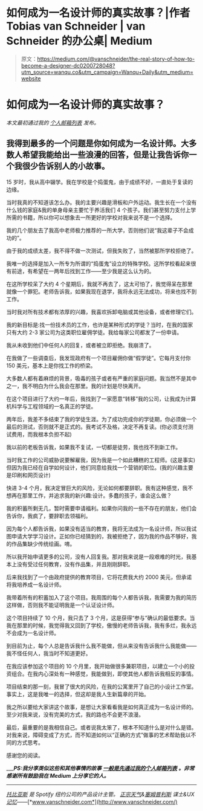 # 如何成为一名设计师的真实故事？|作者 Tobias van Schneider | van Schneider 的办公桌| Medium

> 原文：<https://medium.com/@vanschneider/the-real-story-of-how-to-become-a-designer-dc0200728048?utm_source=wanqu.co&utm_campaign=Wanqu+Daily&utm_medium=website>



# 如何成为一名设计师的真实故事？

*本文最初通过我的* [*个人邮箱列表*](http://eepurl.com/bhDY9X) *发布。*

## 我得到最多的一个问题是你如何成为一名设计师。大多数人希望我能给出一些浪漫的回答，但是让我告诉你一个我很少告诉别人的小故事。

15 岁时，我从高中辍学。我在学校是个捣蛋鬼，由于成绩不好，一直处于复读的边缘。

当时我真的不知道该怎么办。我的主要兴趣是滑板和户外运动。我生长在一个没有什么钱的家庭&我的单身母亲主要忙于养活我们 4 个孩子。我们甚至努力支付上学所需的书籍，所以你可以想象去一所更好的学校对我来说不是一个选择。

我的几个朋友去了我高中老师极力推荐的一所大学，否则他们说“我这辈子不会成功的”。

由于我的成绩太差，我不得不做一次测试，但我失败了，当然被那所学校拒绝了。

我唯一的选择是加入一所专为所谓的“捣蛋鬼”设立的特殊学校。这所学校看起来很有前途，有希望在一两年后找到工作——至少我是这么认为的。

在这所学校呆了大约 4 个星期后，我就不再去了，这太可怕了，我觉得呆在那里就像一个罪犯。老师告诉我，如果我现在退学，我将永远无法成功，将来也找不到工作。

当时我对所有技术都有浓厚的兴趣，我喜欢拆卸电脑或其他设备，或者修理它们。

我的新目标是:找一份技术员的工作，也许是某种形式的学徒？当时，在我的国家只有大约 2-3 家公司为这类职位雇佣学徒。我给每家公司都发了一份申请。

我从未收到他们中任何人的回复，或者被立即拒绝。我崩溃了。

在我做了一些调查后，我发现政府有一个项目雇佣你做“假学徒”。它每月支付你 150 美元，基本上是你找工作的桥梁。

大多数人都有着麻烦的背景，吸毒的孩子或者有严重的家庭问题。我当然不是其中之一，我不明白为什么我会在那里。我的计划是尽快离开。

在这个项目进行了大约一年后，我找到了一家愿意“转移”我的公司，让我成为计算机科学与工程领域的一名真正的学徒。

两年后，我差不多结束了我的学徒生涯。为了成功完成你的学徒期，你必须做一个最后的测试，否则就不是正式的。我考试不及格，决定不再复读。(你必须支付测试费用，而我根本负担不起)

我以前的老板告诉我，如果我不复试，一切都是徒劳，我也找不到新工作。

当时我工作的公司威胁说要解雇我，因为我是一个如此糟糕的工程师。(这是事实)但因为我已经在自学如何设计，他们同意给我找一个营销的职位。(我的兴趣主要是印刷和网页设计)

快进 3-4 个月，我决定冒巨大的风险，无论如何都要辞职。我有这种感觉，我不想再在那里工作，并追求我的新兴趣:设计。多蠢的孩子，谁会这么做？

我的积蓄所剩无几，暂时需要申请福利。如果你问我的一些不存在的朋友，他们会告诉你，我疯了，要辞职去领福利。

因为每个人都告诉我，如果没有适当的教育，我将无法成为一名设计师，所以我试图申请大学学习设计。正如你已经猜到的，我被拒绝了，因为我的作品不够好，我的作品集缺少传统绘画。唷。

所以我开始申请更多的公司，没有人回复我。那对我来说是一段艰难的时光，我基本上没有受过任何教育，没有作品集，并且刚刚辞职。

后来我找到了一个由政府提供的教育项目，它将花费我大约 2000 美元，但承诺将我培养成一名设计师。

我带着所有的积蓄加入了这个项目。我周围的每个人都告诉我，我需要为我的简历这样做，否则我不能证明我是一个认证设计师。

这个项目持续了 10 个月，我只去了 3 个月，这是获得“参与”确认的最低要求。当我在那里的时候，我觉得我又回到了学校，傲慢的老师告诉我，我有多烂，我永远不会成为一名设计师。

到目前为止，每个人总是告诉我什么我不能做，但从来没有告诉我什么我能做——我不怪任何人，我当时不知道更好。

在我应该参加这个项目的 10 个月里，我开始做很多兼职项目，以建立一个小的投资组合。在我内心深处有一种感觉，我能做到，即使其他人都告诉我相反的事情。

项目结束的那一刻，我冒了很大的风险，在我的公寓里开了自己的小设计工作室。事实上，这是我唯一的选择，但这却是我人生新篇章的开始。

我之所以要给大家讲这个故事，是想让大家看看我是如何真正成为一名设计师的。至少对我来说，没有完美的方式，我的路也不会更不浪漫。

最后，最重要的是我相信自己。或者说我太笨了，根本不知道什么是对什么是错。对我来说，障碍变成了方式，而不知道如何以“正确的方式”做事的艺术帮助我以不同的方式思考。

感谢您的阅读。

___***PS:我分享类似这些和其他事情的故事*** [***一般是先通过我的个人邮箱列表***](http://eepurl.com/bhDY9X) ***。非常感谢所有鼓励我在 Medium 上分享它的人。***

___
[*托比亚斯*](https://twitter.com/schneidertobias) *是 Spotify 纽约公司的产品设计主管。* [*正宗天气*](http://authenticweather.com/)*&*[*塞姆普利斯*](http://www.semplicelabs.com/) *谋士&UX*[*记忆*](http://memorymirror.com/)*——*[*www.vanschneider.com*](http://www.vanschneider.com/)

